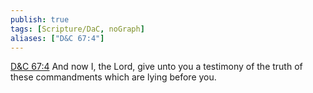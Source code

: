 ```yaml
---
publish: true
tags: [Scripture/DaC, noGraph]
aliases: ["D&C 67:4"]
---
```

[D&C 67:4](https://churchofjesuschrist.org/study/scriptures/dc-testament/dc/67?lang=eng&id=p4#p4) And now I, the Lord, give unto you a testimony of the truth of these commandments which are lying before you.
